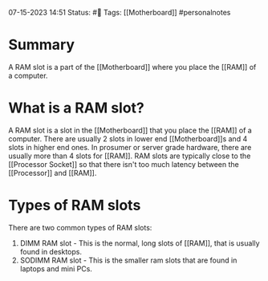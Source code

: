 07-15-2023 14:51
Status: #📄 
Tags: [[Motherboard]] #personalnotes 

# Summary
A RAM slot is a part of the [[Motherboard]] where you place the [[RAM]] of a computer. 

# What is a RAM slot?
A RAM slot is a slot in the [[Motherboard]] that you place the [[RAM]] of a computer. There are usually 2 slots in lower end [[Motherboard]]s and 4 slots in higher end ones. In prosumer or server grade hardware, there are usually more than 4 slots for [[RAM]]. RAM slots are typically close to the [[Processor Socket]] so that there isn't too much latency between the [[Processor]] and [[RAM]].

# Types of RAM slots
There are two common types of RAM slots:
1. DIMM RAM slot - This is the normal, long slots of [[RAM]], that is usually found in desktops.
2. SODIMM RAM slot - This is the smaller ram slots that are found in laptops and mini PCs. 
